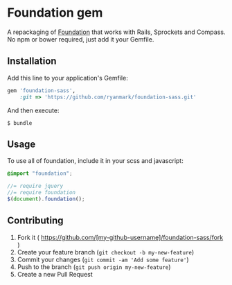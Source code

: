 # Foundation gem

A repackaging of [Foundation](http://foundation.zurb.com/) that works with Rails, Sprockets and Compass. No npm or bower required, just add it your Gemfile.

## Installation

Add this line to your application's Gemfile:

```ruby
gem 'foundation-sass',
    :git => 'https://github.com/ryanmark/foundation-sass.git'
```

And then execute:

    $ bundle

## Usage

To use all of foundation, include it in your scss and javascript:

```scss
@import "foundation";
```

```javascript
//= require jquery
//= require foundation
$(document).foundation();
```

## Contributing

1. Fork it ( https://github.com/[my-github-username]/foundation-sass/fork )
2. Create your feature branch (`git checkout -b my-new-feature`)
3. Commit your changes (`git commit -am 'Add some feature'`)
4. Push to the branch (`git push origin my-new-feature`)
5. Create a new Pull Request
